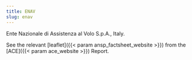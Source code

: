 ```yaml
---
title: ENAV
slug: enav
---
```


Ente Nazionale di Assistenza al Volo S.p.A., Italy.
<!---ansp_factsheet_website and ace_website reference in the config.toml-->
See the relevant [leaflet]({{< param ansp_factsheet_website >}}) from the [ACE]({{< param ace_website >}}) Report.